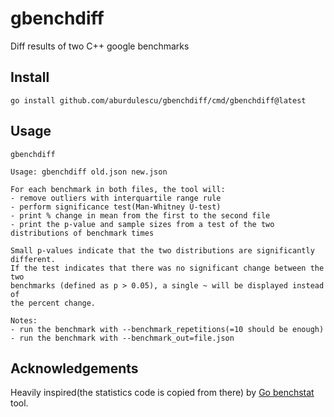 # gbenchdiff
Diff results of two C++ google benchmarks

## Install

```
go install github.com/aburdulescu/gbenchdiff/cmd/gbenchdiff@latest
```

## Usage

```
gbenchdiff

Usage: gbenchdiff old.json new.json

For each benchmark in both files, the tool will:
- remove outliers with interquartile range rule
- perform significance test(Man-Whitney U-test)
- print % change in mean from the first to the second file
- print the p-value and sample sizes from a test of the two distributions of benchmark times

Small p-values indicate that the two distributions are significantly different.
If the test indicates that there was no significant change between the two
benchmarks (defined as p > 0.05), a single ~ will be displayed instead of
the percent change.

Notes:
- run the benchmark with --benchmark_repetitions(=10 should be enough)
- run the benchmark with --benchmark_out=file.json
```

## Acknowledgements

Heavily inspired(the statistics code is copied from there) by [Go benchstat](https://github.com/golang/perf) tool.

